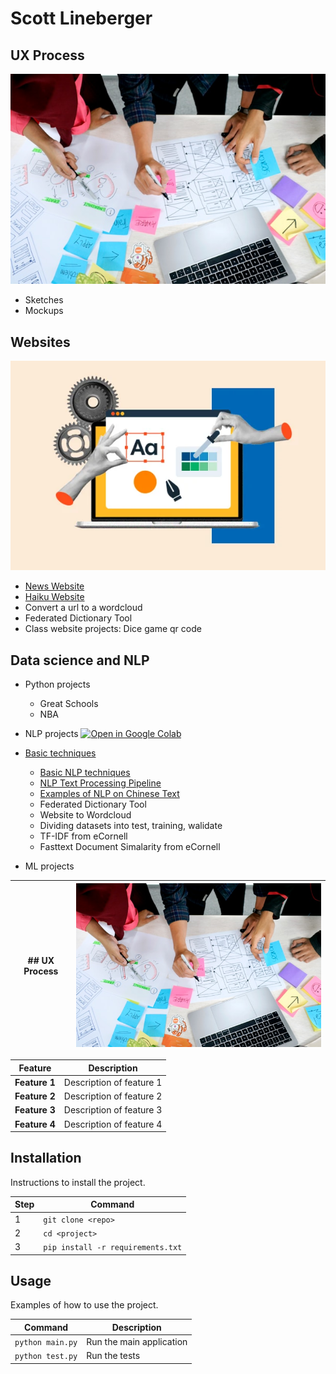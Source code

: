# Scott Lineberger

## UX Process
![## UX Process](ux-indonesia-qC2n6RQU4Vw-unsplash.jpg)
- Sketches
- Mockups
  
## Websites
![## UX Process](free-website-builder.webp)

- [News Website](https://matsunagateitoku.github.io/news/)
- [Haiku Website](https://matsunagateitoku.github.io/news/)
- Convert a url to a wordcloud
- Federated Dictionary Tool
- Class website projects:
  Dice game
  qr code

## Data science and NLP
- Python projects
  - Great Schools
  - NBA
    
- NLP projects
[![Open in Google Colab](https://colab.research.google.com/assets/colab-badge.svg)](https://colab.research.google.com/github/my-username/my-repo/blob/main/notebooks/example.ipynb)

- [Basic  techniques](https://github.com/matsunagateitoku/Portfolio/blob/main/notebooks/VISTA%20Vision.ipynb)
  - [Basic NLP techniques]([https://nbviewer.org/github/matsunagateitoku/Portfolio/blob/main/notebooks/VISTA%20Vision.ipynb])
  - [NLP Text Processing Pipeline](https://nbviewer.org/github/matsunagateitoku/Portfolio/blob/main/Text%20preprocessing%20pipeline%20%281%29.ipynb)
  - [Examples of NLP on Chinese Text](https://nbviewer.org/github/matsunagateitoku/Portfolio/blob/main/Chinese%20Vista%20Vision%20for%20export.ipynb)
  - Federated Dictionary Tool
  - Website to Wordcloud
  - Dividing datasets into test, training, walidate 
  - TF-IDF from eCornell
  - Fasttext Document Simalarity from eCornell
    
- ML projects


| ## UX Process         | ![## UX Process](ux-indonesia-qC2n6RQU4Vw-unsplash.jpg)                                 |
|-------------------|----------------------------------------------|

| Feature          | Description                                  |
|-------------------|----------------------------------------------|
| **Feature 1**     | Description of feature 1                     |
| **Feature 2**     | Description of feature 2                     |
| **Feature 3**     | Description of feature 3                     |
| **Feature 4**     | Description of feature 4                     |

## Installation

Instructions to install the project.

| Step | Command             |
|------|---------------------|
| 1    | `git clone <repo>`   |
| 2    | `cd <project>`      |
| 3    | `pip install -r requirements.txt` |

## Usage

Examples of how to use the project.

| Command             | Description                      |
|---------------------|----------------------------------|
| `python main.py`    | Run the main application         |
| `python test.py`    | Run the tests                    |

